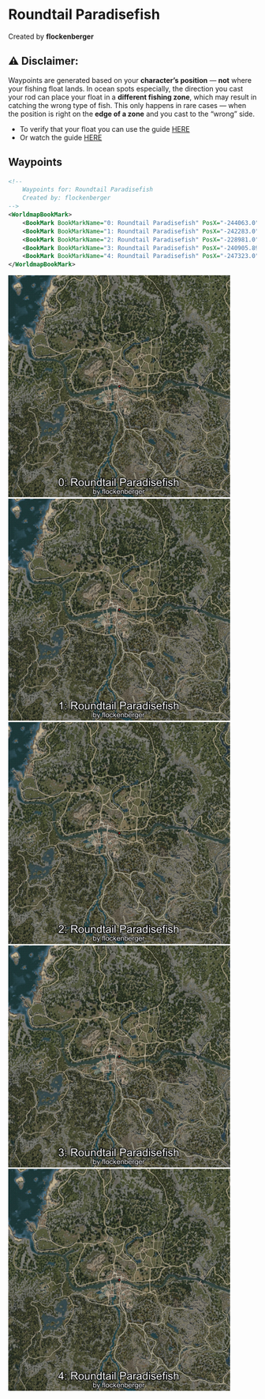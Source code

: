 # Roundtail Paradisefish
Created by **flockenberger**

## ⚠️ Disclaimer:
Waypoints are generated based on your __**character’s position**__ — __not__ where your fishing float lands.
In ocean spots especially, the direction you cast your rod can place your float in a **different fishing zone**, which may result in catching the wrong type of fish.
This only happens in rare cases — when the position is right on the **edge of a zone** and you cast to the “wrong” side.

- To verify that your float you can use the guide [HERE](https://flockenberger.github.io/bdo-fish-position/)
- Or watch the guide [HERE](https://youtu.be/t-VXcRoNojk)

## Waypoints
```xml
<!--
    Waypoints for: Roundtail Paradisefish
    Created by: flockenberger
-->
<WorldmapBookMark>
    <BookMark BookMarkName="0: Roundtail Paradisefish" PosX="-244063.0" PosY="-4069.0" PosZ="-48974.0" />
    <BookMark BookMarkName="1: Roundtail Paradisefish" PosX="-242283.0" PosY="-3915.0" PosZ="-49150.0" />
    <BookMark BookMarkName="2: Roundtail Paradisefish" PosX="-228981.0" PosY="-3745.0" PosZ="-53954.0" />
    <BookMark BookMarkName="3: Roundtail Paradisefish" PosX="-240905.89" PosY="-3834.3816" PosZ="-49789.613" />
    <BookMark BookMarkName="4: Roundtail Paradisefish" PosX="-247323.0" PosY="-3940.0" PosZ="-48486.0" />
</WorldmapBookMark>
```

<img src="./Roundtail Paradisefish_0_Preview.webp" width="450"/> <img src="./Roundtail Paradisefish_1_Preview.webp" width="450"/> <img src="./Roundtail Paradisefish_2_Preview.webp" width="450"/> <img src="./Roundtail Paradisefish_3_Preview.webp" width="450"/> <img src="./Roundtail Paradisefish_4_Preview.webp" width="450"/> 